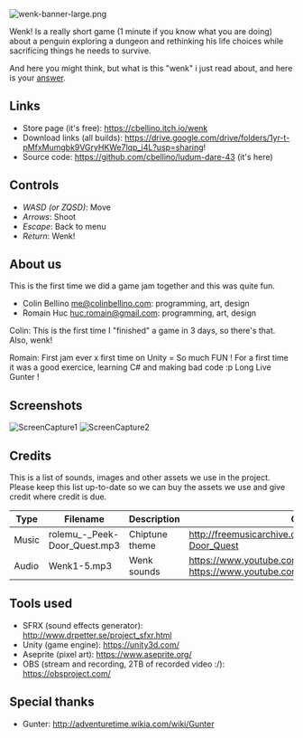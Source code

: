 ![wenk-banner-large.png](https://static.jam.vg/raw/2b6/2/z/1d950.png)

Wenk! Is a really short game (1 minute if you know what you are doing) about a penguin exploring a dungeon and rethinking his life choices while sacrificing things he needs to survive.

And here you might think, but what is this "wenk" i just read about, and here is your [answer](https://www.reddit.com/r/adventuretime/comments/23yan5/how_do_you_spell_the_noise_that_gunter_makes/).

## Links

- Store page (it's free): https://cbellino.itch.io/wenk
- Download links (all builds): https://drive.google.com/drive/folders/1yr-t-pMfxMumgbk9VGryHKWe7lqp_i4L?usp=sharing!
- Source code: https://github.com/cbellino/ludum-dare-43 (it's here)

## Controls

- *WASD (or ZQSD)*: Move
- *Arrows*: Shoot
- *Escape*: Back to menu
- *Return*: Wenk!

## About us

This is the first time we did a game jam together and this was quite fun.

-   Colin Bellino me@colinbellino.com: programming, art, design
-   Romain Huc huc.romain@gmail.com: programming, art, design

Colin: This is the first time I "finished" a game in 3 days, so there's that. Also, wenk!

Romain: First jam ever x first time on Unity = So much FUN ! For a first time it was a good exercice, learning C# and making bad code :p Long Live Gunter !

## Screenshots

![ScreenCapture1](https://img.itch.zone/aW1hZ2UvMzQwMzg3LzI3MTk2NDMucG5n/794x1000/qKz6V8.png)
![ScreenCapture2](https://img.itch.zone/aW1hZ2UvMzQwMzg3LzI3MTk2NDQucG5n/794x1000/Gy898U.png)

## Credits

This is a list of sounds, images and other assets we use in the project.
Please keep this list up-to-date so we can buy the assets we use and give credit where credit is due.

| Type  | Filename                      | Description    | Origin                                                                                    |
| ----- | ----------------------------- | -------------- | ----------------------------------------------------------------------------------------- |
| Music | rolemu\_-_Peek-Door_Quest.mp3 | Chiptune theme | http://freemusicarchive.org/music/Rolemusic/~/Peek-Door_Quest                             |
| Audio | Wenk1-5.mp3                   | Wenk sounds    | https://www.youtube.com/watch?v=Y-eaPuiOneE & https://www.youtube.com/watch?v=4xsez64M9TQ |


## Tools used

- SFRX (sound effects generator): http://www.drpetter.se/project_sfxr.html
- Unity (game engine): https://unity3d.com/
- Aseprite (pixel art): https://www.aseprite.org/
- OBS (stream and recording, 2TB of recorded video :/): https://obsproject.com/

## Special thanks

- Gunter: http://adventuretime.wikia.com/wiki/Gunter
